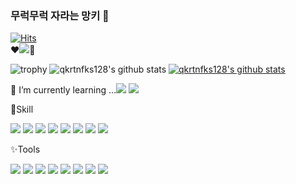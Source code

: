 ### 무럭무럭 자라는 망키 👋   
    
[![Hits](https://hits.seeyoufarm.com/api/count/incr/badge.svg?url=https%3A%2F%2Fgithub.com%2Fqkrtnfks128&count_bg=%23FFBFE0&title_bg=%23FDACAC&icon=macys.svg&icon_color=%23E7E7E7&title=hits&edge_flat=false)](https://hits.seeyoufarm.com)  
❤<a href="https://velog.io/@qkrtnfks128"><img src="https://img.shields.io/badge/Velog-20C997?style=flat-square&logo=Velog&logoColor=white"/></a>💜


![trophy](https://github-profile-trophy.vercel.app/?username=qkrtnfks128)
![qkrtnfks128's github stats](https://github-readme-stats.vercel.app/api?username=qkrtnfks128&show_icons=true)
[![qkrtnfks128's github stats](https://github-readme-stats.vercel.app/api/top-langs/?username=qkrtnfks128&show_icons=true&hide_border=true&title_color=004386&icon_color=004386&layout=compact)](https://github.com/qkrtnfks128)




<!--
**qkrtnfks128/qkrtnfks128** is a ✨ _special_ ✨ repository because its `README.md` (this file) appears on your GitHub profile.

Here are some ideas to get you started:

- 🔭 I’m currently working on ...
- 🌱 I’m currently learning ...
- 👯 I’m looking to collaborate on ...
- 🤔 I’m looking for help with ...
- 💬 Ask me about ...
- 📫 How to reach me: ...
- 😄 Pronouns: ...
- ⚡ Fun fact: ...
-->


🌱 I’m currently learning ...<img src="https://img.shields.io/badge/Flutter-02569B?style=flat-square&logo=Flutter&logoColor=white"/> <img src="https://img.shields.io/badge/Dart-0175C2?style=flat-square&logo=Dart&logoColor=white"/>


💪Skill

<img src="https://img.shields.io/badge/CSS3-1572B6?style=flat-square&logo=CSS3&logoColor=white"/> <img src="https://img.shields.io/badge/HTML5-E34F26?style=flat-square&logo=HTML5&logoColor=white"/> <img src="https://img.shields.io/badge/JavaScript-F7DF1E?style=flat-square&logo=JavaScript&logoColor=black"/> <img src="https://img.shields.io/badge/jQuery-0769AD?style=flat-square&logo=jQuery&logoColor=black"/> <img src="https://img.shields.io/badge/jQueryMobile-0769AD?style=flat-square&logo=jQuery&logoColor=black"/> <img src="https://img.shields.io/badge/Vue.js-4FC08D?style=flat-square&logo=Vue.js&logoColor=black"/> <img src="https://img.shields.io/badge/Scss-CC6699?style=flat-square&logo=Sass&logoColor=white"/> <img src="https://img.shields.io/badge/Chart.js-FF6384?style=flat-square&logo=Chart.js&logoColor=white"/> 




✨Tools

<img src="https://img.shields.io/badge/Git-181717?style=flat-square&logo=GitHub&logoColor=white"/> <img src="https://img.shields.io/badge/Netlify-00C7B7?style=flat-square&logo=Netlify&logoColor=black"/> <img src="https://img.shields.io/badge/Visual Studio Code-007ACC?style=flat-square&logo=Visual Studio Code&logoColor=white"/> 
<img src="https://img.shields.io/badge/Android Studio-3DDC84?style=flat-square&logo=Android Studio&logoColor=white"/> <img src="https://img.shields.io/badge/Adobe Illustrator-FF9A00?style=flat-square&logo=Adobe Illustrator&logoColor=white"/> <img src="https://img.shields.io/badge/Adobe Photoshop-31A8FF?style=flat-square&logo=Adobe Photoshop&logoColor=white"/> <img src="https://img.shields.io/badge/Adobe XD-FF61F6?style=flat-square&logo=Adobe XD&logoColor=white"/> <img src="https://img.shields.io/badge/Figma-F24E1E?style=flat-square&logo=Figma&logoColor=white"/>
 

